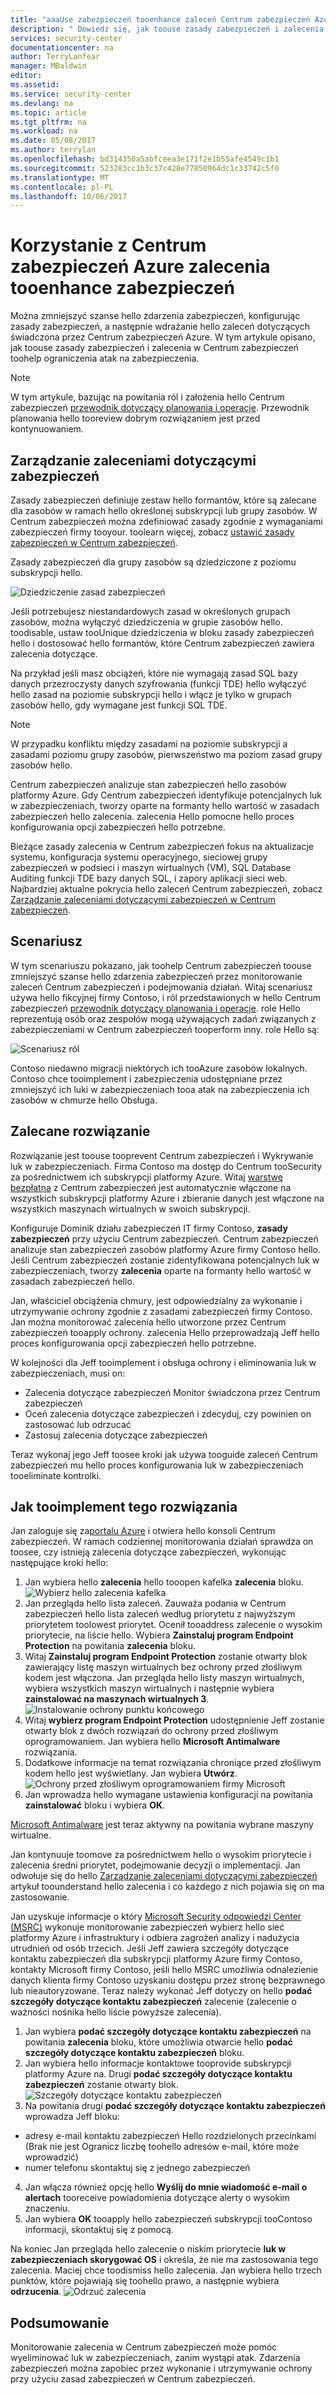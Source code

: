 ```yaml
---
title: "aaaUse zabezpieczeń tooenhance zaleceń Centrum zabezpieczeń Azure | Dokumentacja firmy Microsoft"
description: " Dowiedz się, jak toouse zasady zabezpieczeń i zalecenia w Centrum zabezpieczeń Azure toohelp ograniczenia atak na zabezpieczenia. "
services: security-center
documentationcenter: na
author: TerryLanfear
manager: MBaldwin
editor: 
ms.assetid: 
ms.service: security-center
ms.devlang: na
ms.topic: article
ms.tgt_pltfrm: na
ms.workload: na
ms.date: 05/08/2017
ms.author: terrylan
ms.openlocfilehash: bd314350a5abfceea3e171f2e1b55afe4549c1b1
ms.sourcegitcommit: 523283cc1b3c37c428e77850964dc1c33742c5f0
ms.translationtype: MT
ms.contentlocale: pl-PL
ms.lasthandoff: 10/06/2017
---
```

# <a name="use-azure-security-center-recommendations-tooenhance-security"></a>Korzystanie z Centrum zabezpieczeń Azure zalecenia tooenhance zabezpieczeń
Można zmniejszyć szanse hello zdarzenia zabezpieczeń, konfigurując zasady zabezpieczeń, a następnie wdrażanie hello zaleceń dotyczących świadczona przez Centrum zabezpieczeń Azure. W tym artykule opisano, jak toouse zasady zabezpieczeń i zalecenia w Centrum zabezpieczeń toohelp ograniczenia atak na zabezpieczenia.

> [!NOTE]
> W tym artykule, bazując na powitania ról i założenia hello Centrum zabezpieczeń [przewodnik dotyczący planowania i operacje](security-center-planning-and-operations-guide.md). Przewodnik planowania hello tooreview dobrym rozwiązaniem jest przed kontynuowaniem.
>
>

## <a name="managing-security-recommendations"></a>Zarządzanie zaleceniami dotyczącymi zabezpieczeń
Zasady zabezpieczeń definiuje zestaw hello formantów, które są zalecane dla zasobów w ramach hello określonej subskrypcji lub grupy zasobów. W Centrum zabezpieczeń można zdefiniować zasady zgodnie z wymaganiami zabezpieczeń firmy tooyour. toolearn więcej, zobacz [ustawić zasady zabezpieczeń w Centrum zabezpieczeń](security-center-policies.md).

Zasady zabezpieczeń dla grupy zasobów są dziedziczone z poziomu subskrypcji hello.

![Dziedziczenie zasad zabezpieczeń][1]

Jeśli potrzebujesz niestandardowych zasad w określonych grupach zasobów, można wyłączyć dziedziczenia w grupie zasobów hello. toodisable, ustaw tooUnique dziedziczenia w bloku zasady zabezpieczeń hello i dostosować hello formantów, które Centrum zabezpieczeń zawiera zalecenia dotyczące.

Na przykład jeśli masz obciążeń, które nie wymagają zasad SQL bazy danych przezroczysty danych szyfrowania (funkcji TDE) hello wyłączyć hello zasad na poziomie subskrypcji hello i włącz je tylko w grupach zasobów hello, gdy wymagane jest funkcji SQL TDE.

> [!NOTE]
> W przypadku konfliktu między zasadami na poziomie subskrypcji a zasadami poziomu grupy zasobów, pierwszeństwo ma poziom zasad grupy zasobów hello.
>
>

Centrum zabezpieczeń analizuje stan zabezpieczeń hello zasobów platformy Azure. Gdy Centrum zabezpieczeń identyfikuje potencjalnych luk w zabezpieczeniach, tworzy oparte na formanty hello wartość w zasadach zabezpieczeń hello zalecenia. zalecenia Hello pomocne hello proces konfigurowania opcji zabezpieczeń hello potrzebne.

Bieżące zasady zalecenia w Centrum zabezpieczeń fokus na aktualizacje systemu, konfiguracja systemu operacyjnego, sieciowej grupy zabezpieczeń w podsieci i maszyn wirtualnych (VM), SQL Database Auditing funkcji TDE bazy danych SQL, i zapory aplikacji sieci web. Najbardziej aktualne pokrycia hello zaleceń Centrum zabezpieczeń, zobacz [Zarządzanie zaleceniami dotyczącymi zabezpieczeń w Centrum zabezpieczeń](security-center-recommendations.md).

## <a name="scenario"></a>Scenariusz
W tym scenariuszu pokazano, jak toohelp Centrum zabezpieczeń toouse zmniejszyć szanse hello zdarzenia zabezpieczeń przez monitorowanie zaleceń Centrum zabezpieczeń i podejmowania działań. Witaj scenariusz używa hello fikcyjnej firmy Contoso, i ról przedstawionych w hello Centrum zabezpieczeń [przewodnik dotyczący planowania i operacje](security-center-planning-and-operations-guide.md#security-roles-and-access-controls). role Hello reprezentują osób oraz zespołów mogą używających zadań związanych z zabezpieczeniami w Centrum zabezpieczeń tooperform inny. role Hello są:

![Scenariusz ról][2]

Contoso niedawno migracji niektórych ich tooAzure zasobów lokalnych. Contoso chce tooimplement i zabezpieczenia udostępniane przez zmniejszyć ich luki w zabezpieczeniach tooa atak na zabezpieczenia ich zasobów w chmurze hello Obsługa.

## <a name="recommended-solution"></a>Zalecane rozwiązanie
Rozwiązanie jest toouse tooprevent Centrum zabezpieczeń i Wykrywanie luk w zabezpieczeniach. Firma Contoso ma dostęp do Centrum tooSecurity za pośrednictwem ich subskrypcji platformy Azure. Witaj [warstwę bezpłatna](security-center-pricing.md) z Centrum zabezpieczeń jest automatycznie włączone na wszystkich subskrypcji platformy Azure i zbieranie danych jest włączone na wszystkich maszynach wirtualnych w swoich subskrypcji.

Konfiguruje Dominik działu zabezpieczeń IT firmy Contoso, **zasady zabezpieczeń** przy użyciu Centrum zabezpieczeń. Centrum zabezpieczeń analizuje stan zabezpieczeń zasobów platformy Azure firmy Contoso hello. Jeśli Centrum zabezpieczeń zostanie zidentyfikowana potencjalnych luk w zabezpieczeniach, tworzy **zalecenia** oparte na formanty hello wartość w zasadach zabezpieczeń hello.

Jan, właściciel obciążenia chmury, jest odpowiedzialny za wykonanie i utrzymywanie ochrony zgodnie z zasadami zabezpieczeń firmy Contoso. Jan można monitorować zalecenia hello utworzone przez Centrum zabezpieczeń tooapply ochrony. zalecenia Hello przeprowadzają Jeff hello proces konfigurowania opcji zabezpieczeń hello potrzebne.

W kolejności dla Jeff tooimplement i obsługa ochrony i eliminowania luk w zabezpieczeniach, musi on:

- Zalecenia dotyczące zabezpieczeń Monitor świadczona przez Centrum zabezpieczeń
- Oceń zalecenia dotyczące zabezpieczeń i zdecyduj, czy powinien on zastosować lub odrzucać
- Zastosuj zalecenia dotyczące zabezpieczeń

Teraz wykonaj jego Jeff toosee kroki jak używa tooguide zaleceń Centrum zabezpieczeń mu hello proces konfigurowania luk w zabezpieczeniach tooeliminate kontrolki.

## <a name="how-tooimplement-this-solution"></a>Jak tooimplement tego rozwiązania
Jan zaloguje się za[portalu Azure](https://azure.microsoft.com/features/azure-portal/) i otwiera hello konsoli Centrum zabezpieczeń. W ramach codziennej monitorowania działań sprawdza on toosee, czy istnieją zalecenia dotyczące zabezpieczeń, wykonując następujące kroki hello:

1. Jan wybiera hello **zalecenia** hello tooopen kafelka **zalecenia** bloku.
   ![Wybierz hello zalecenia kafelka][3]
2. Jan przegląda hello lista zaleceń. Zauważa podania w Centrum zabezpieczeń hello lista zaleceń według priorytetu z najwyższym priorytetem toolowest priorytet. Ocenił tooaddress zalecenie o wysokim priorytecie, na liście hello. Wybiera **Zainstaluj program Endpoint Protection** na powitania **zalecenia** bloku.
3. Witaj **Zainstaluj program Endpoint Protection** zostanie otwarty blok zawierający listę maszyn wirtualnych bez ochrony przed złośliwym kodem jest włączona. Jan przegląda hello listy maszyn wirtualnych, wybiera wszystkich maszyn wirtualnych i następnie wybiera **zainstalować na maszynach wirtualnych 3**.
   ![Instalowanie ochrony punktu końcowego][4]
4. Witaj **wybierz program Endpoint Protection** udostępnienie Jeff zostanie otwarty blok z dwóch rozwiązań do ochrony przed złośliwym oprogramowaniem. Jan wybiera hello **Microsoft Antimalware** rozwiązania.
5. Dodatkowe informacje na temat rozwiązania chroniące przed złośliwym kodem hello jest wyświetlany. Jan wybiera **Utwórz**.
   ![Ochrony przed złośliwym oprogramowaniem firmy Microsoft][5]
6. Jan wprowadza hello wymagane ustawienia konfiguracji na powitania **zainstalować** bloku i wybiera **OK**.

[Microsoft Antimalware](../security/azure-security-antimalware.md) jest teraz aktywny na powitania wybrane maszyny wirtualne.

Jan kontynuuje toomove za pośrednictwem hello o wysokim priorytecie i zalecenia średni priorytet, podejmowanie decyzji o implementacji. Jan odwołuje się do hello [Zarządzanie zaleceniami dotyczącymi zabezpieczeń](security-center-recommendations.md) artykuł toounderstand hello zalecenia i co każdego z nich pojawia się on ma zastosowanie.

Jan uzyskuje informacje o który [Microsoft Security odpowiedzi Center (MSRC)](../security/azure-security-response-center.md) wykonuje monitorowanie zabezpieczeń wybierz hello sieć platformy Azure i infrastruktury i odbiera zagrożeń analizy i nadużycia utrudnień od osób trzecich. Jeśli Jeff zawiera szczegóły dotyczące kontaktu zabezpieczeń dla subskrypcji platformy Azure firmy Contoso, kontakty Microsoft firmy Contoso, jeśli hello MSRC umożliwia odnalezienie danych klienta firmy Contoso uzyskaniu dostępu przez stronę bezprawnego lub nieautoryzowane. Teraz należy wykonać Jeff dotyczy on hello **podać szczegóły dotyczące kontaktu zabezpieczeń** zalecenie (zalecenie o ważności nośnika hello liście powyższe zalecenia).

1. Jan wybiera **podać szczegóły dotyczące kontaktu zabezpieczeń** na powitania **zalecenia** bloku, które umożliwia otwarcie hello **podać szczegóły dotyczące kontaktu zabezpieczeń** bloku.
2. Jan wybiera hello informacje kontaktowe tooprovide subskrypcji platformy Azure na. Drugi **podać szczegóły dotyczące kontaktu zabezpieczeń** zostanie otwarty blok.
   ![Szczegóły dotyczące kontaktu zabezpieczeń][6]
3. Na powitania drugi **podać szczegóły dotyczące kontaktu zabezpieczeń** wprowadza Jeff bloku:

  - adresy e-mail kontaktu zabezpieczeń Hello rozdzielonych przecinkami (Brak nie jest Ogranicz liczbę toohello adresów e-mail, które może wprowadzić)
  - numer telefonu skontaktuj się z jednego zabezpieczeń

4. Jan włącza również opcję hello **Wyślij do mnie wiadomość e-mail o alertach** tooreceive powiadomienia dotyczące alerty o wysokim znaczeniu.
5. Jan wybiera **OK** tooapply hello zabezpieczeń subskrypcji tooContoso informacji, skontaktuj się z pomocą.

Na koniec Jan przegląda hello zalecenie o niskim priorytecie **luk w zabezpieczeniach skorygować OS** i określa, że nie ma zastosowania tego zalecenia. Maciej chce toodismiss hello zalecenia. Jan wybiera hello trzech punktów, które pojawiają się toohello prawo, a następnie wybiera **odrzucenia**.
   ![Odrzuć zalecenia][7]

## <a name="conclusion"></a>Podsumowanie
Monitorowanie zalecenia w Centrum zabezpieczeń może pomóc wyeliminować luk w zabezpieczeniach, zanim wystąpi atak. Zdarzenia zabezpieczeń można zapobiec przez wykonanie i utrzymywanie ochrony przy użyciu zasad zabezpieczeń w Centrum zabezpieczeń.

<!--Image references-->
[1]: ./media/security-center-using-recommendations/security-center-policy-inheritance.png
[2]: ./media/security-center-using-recommendations/scenario-roles.png
[3]: ./media/security-center-using-recommendations/select-recommendations-tile.png
[4]: ./media/security-center-using-recommendations/install-endpoint-protection.png
[5]:./media/security-center-using-recommendations/microsoft-antimalware.png
[6]: ./media/security-center-using-recommendations/provide-security-contact-details.png
[7]: ./media/security-center-using-recommendations/dismiss-recommendation.png
